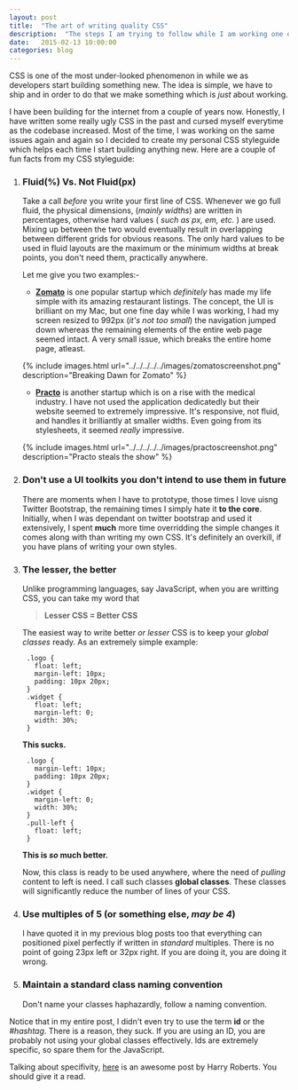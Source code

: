 ```yaml
---
layout: post
title:  "The art of writing quality CSS"
description:  "The steps I am trying to follow while I am working one of my first big front-end projects."
date:   2015-02-13 10:00:00
categories: blog
---
```


CSS is one of the most under-looked phenomenon in while we as developers start building something new. The idea is simple, we have to ship and in order to do that we make something which is *just* about working.

I have been building for the internet from a couple of years now. Honestly, I have written some really ugly CSS in the past and cursed myself everytime as the codebase increased. Most of the time, I was working on the same issues again and again so I decided to create my personal CSS styleguide which helps each time I start building anything new. Here are a couple of fun facts from my CSS styleguide:

1. ### Fluid(%) Vs. Not Fluid(px)

	Take a call *before* you write your first line of CSS. Whenever we go full fluid, the physical dimensions, (*mainly widths*) are written in percentages, otherwise hard values ( *such as px, em, etc.* ) are used. Mixing up between the two would eventually result in overlapping between different grids for obvious reasons. The only hard values to be used in fluid layouts are the maximum or the minimum widths at break points, you don't need them, practically anywhere.

	Let me give you two examples:-

	- **[Zomato](http://www.zomato.com)** is one popular startup which *definitely* has made my life simple with its amazing restaurant listings. The concept, the UI is brilliant on my Mac, but one fine day while I was working, I had my screen resized to 992px (*it's not too small*) the navigation jumped down whereas the remaining elements of the entire web page seemed intact. A very small issue, which breaks the entire home page, atleast.

	{% include images.html url="../../../../../images/zomatoscreenshot.png" description="Breaking Dawn for Zomato" %}

	- **[Practo](https://www.practo.com/)** is another startup which is on a rise with the medical industry. I have not used the application dedicatedly but their website seemed to extremely impressive. It's responsive, not fluid, and handles it brilliantly at smaller widths. Even going from its stylesheets, it seemed *really* impressive.

	{% include images.html url="../../../../../images/practoscreenshot.png" description="Practo steals the show" %}

2. ### Don't use a UI toolkits you don't intend to use them in future

	There are moments when I have to prototype, those times I love uisng Twitter Bootstrap, the remaining times I simply hate it **to the core**. Initially, when I was dependant on twitter bootstrap and used it extensively, I spent **much** more time overridding the simple changes it comes along with than writing my own CSS. It's definitely an overkill, if you have plans of writing your own styles.

3. ### The lesser, the better

	Unlike programming languages, say JavaScript, when you are writting CSS, you can take my word that

	> **Lesser CSS = Better CSS**

	The easiest way to write better *or lesser* CSS is to keep your *global classes* ready.
	As an extremely simple example:

		.logo {
		  float: left;
		  margin-left: 10px;
		  padding: 10px 20px;
		}
		.widget {
		  float: left;
		  margin-left: 0;
		  width: 30%;
		}

	**This sucks.**

		.logo {
		  margin-left: 10px;
		  padding: 10px 20px;
		}
		.widget {
		  margin-left: 0;
		  width: 30%;
		}
		.pull-left {
		  float: left;
		}

	**This is *so* much better.**

	Now, this class is ready to be used anywhere, where the need of *pulling* content to left is need. I call such classes **global classes**. These classes will significantly reduce the number of lines of your CSS.

4. ### Use multiples of 5 (or something else, *may be 4*)

	I have quoted it in my previous blog posts too that everything can positioned pixel perfectly if written in *standard* multiples. There is no point of going 23px left or 32px right. If you are doing it, you are doing it wrong.

5. ### Maintain a standard class naming convention

	Don't name your classes haphazardly, follow a naming convention.


Notice that in my entire post, I didn't even try to use the term **id** or the *#hashtag*. There is a reason, they suck. If you are using an ID, you are probably not using your global classes effectively. Ids are extremely specific, so spare them for the JavaScript.

Talking about specifivity, [here](http://csswizardry.com/2014/10/the-specificity-graph/) is an awesome post by Harry Roberts. You should give it a read.

